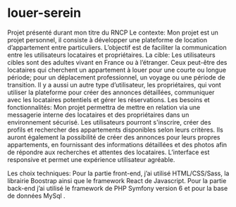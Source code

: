 # louer-serein
Projet présenté durant mon titre du RNCP
Le contexte: 
Mon projet est un projet personnel, il consiste à développer une plateforme de location d’appartement entre particuliers. L’objectif est de faciliter la communication entre les utilisateurs locataires et propriétaires.
La cible: 
Les utilisateurs cibles sont des adultes vivant en France ou à l’étranger. Ceux peut-être des locataires qui cherchent un appartement à louer pour une courte ou longue période; pour un déplacement professionnel, un voyage ou une période de transition. 
Il y a aussi un autre type d’utilisateur, les propriétaires, qui vont utiliser la plateforme pour créer des annonces détaillées, communiquer avec les locataires potentiels et gérer les réservations. 
Les besoins et fonctionnalités: 
Mon projet permettra de mettre en relation via une messagerie interne des locataires et des propriétaires dans un environnement sécurisé.  Les utilisateurs pourront s'inscrire, créer des profils et rechercher des appartements disponibles selon leurs critères. Ils auront également la possibilité de créer des annonces pour leurs propres appartements, en fournissant des informations détaillées et des photos afin de répondre aux recherches et attentes des locataires. L’interface est responsive et permet une expérience utilisateur agréable. 

Les choix techniques: 
Pour la partie front-end, j’ai utilisé HTML/CSS/Sass, la librairie Boostrap ainsi que le framework React de Javascript. Pour la partie back-end j’ai utilisé le framework de PHP Symfony version 6 et pour la base de données MySql .
